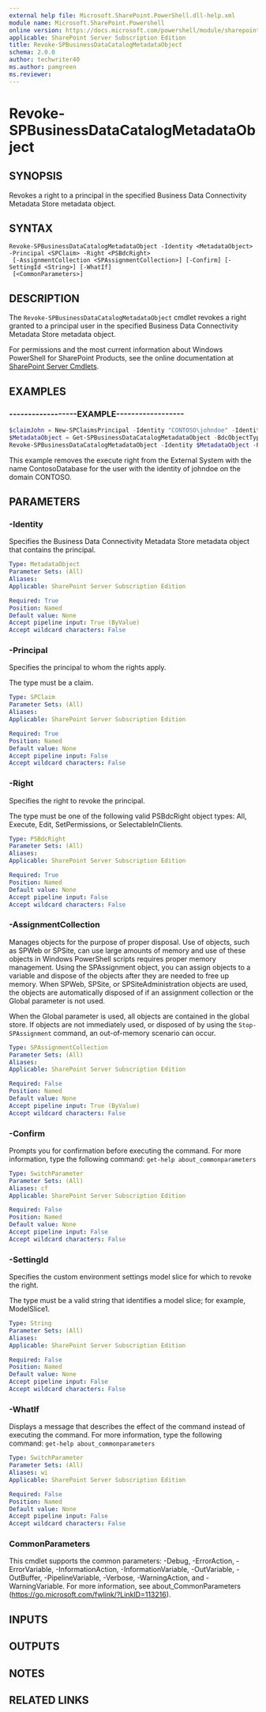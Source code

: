 ```yaml
---
external help file: Microsoft.SharePoint.PowerShell.dll-help.xml
module name: Microsoft.SharePoint.Powershell
online version: https://docs.microsoft.com/powershell/module/sharepoint-server/revoke-spbusinessdatacatalogmetadataobject
applicable: SharePoint Server Subscription Edition
title: Revoke-SPBusinessDataCatalogMetadataObject
schema: 2.0.0
author: techwriter40
ms.author: pamgreen
ms.reviewer: 
---
```


# Revoke-SPBusinessDataCatalogMetadataObject

## SYNOPSIS
Revokes a right to a principal in the specified Business Data Connectivity Metadata Store metadata object.


## SYNTAX

```
Revoke-SPBusinessDataCatalogMetadataObject -Identity <MetadataObject> -Principal <SPClaim> -Right <PSBdcRight>
 [-AssignmentCollection <SPAssignmentCollection>] [-Confirm] [-SettingId <String>] [-WhatIf]
 [<CommonParameters>]
```

## DESCRIPTION
The `Revoke-SPBusinessDataCatalogMetadataObject` cmdlet revokes a right granted to a principal user in the specified Business Data Connectivity Metadata Store metadata object.

For permissions and the most current information about Windows PowerShell for SharePoint Products, see the online documentation at [SharePoint Server Cmdlets](https://docs.microsoft.com/powershell/sharepoint/sharepoint-server/sharepoint-server-cmdlets).


## EXAMPLES

### ------------------EXAMPLE------------------
```powershell
$claimJohn = New-SPClaimsPrincipal -Identity "CONTOSO\johndoe" -IdentityType WindowsSamAccountName
$MetadataObject = Get-SPBusinessDataCatalogMetadataObject -BdcObjectType "LobSystem" -ServiceContext http://contoso -Name "ContosoDatabase"
Revoke-SPBusinessDataCatalogMetadataObject -Identity $MetadataObject -Principal $claimJohn -Right "Execute"
```

This example removes the execute right from the External System with the name ContosoDatabase for the user with the identity of johndoe on the domain CONTOSO.


## PARAMETERS

### -Identity
Specifies the Business Data Connectivity Metadata Store metadata object that contains the principal.

```yaml
Type: MetadataObject
Parameter Sets: (All)
Aliases: 
Applicable: SharePoint Server Subscription Edition

Required: True
Position: Named
Default value: None
Accept pipeline input: True (ByValue)
Accept wildcard characters: False
```

### -Principal
Specifies the principal to whom the rights apply.

The type must be a claim.

```yaml
Type: SPClaim
Parameter Sets: (All)
Aliases: 
Applicable: SharePoint Server Subscription Edition

Required: True
Position: Named
Default value: None
Accept pipeline input: False
Accept wildcard characters: False
```

### -Right
Specifies the right to revoke the principal.

The type must be one of the following valid PSBdcRight object types: All, Execute, Edit, SetPermissions, or SelectableInClients.

```yaml
Type: PSBdcRight
Parameter Sets: (All)
Aliases: 
Applicable: SharePoint Server Subscription Edition

Required: True
Position: Named
Default value: None
Accept pipeline input: False
Accept wildcard characters: False
```

### -AssignmentCollection
Manages objects for the purpose of proper disposal.
Use of objects, such as SPWeb or SPSite, can use large amounts of memory and use of these objects in Windows PowerShell scripts requires proper memory management.
Using the SPAssignment object, you can assign objects to a variable and dispose of the objects after they are needed to free up memory.
When SPWeb, SPSite, or SPSiteAdministration objects are used, the objects are automatically disposed of if an assignment collection or the Global parameter is not used.

When the Global parameter is used, all objects are contained in the global store.
If objects are not immediately used, or disposed of by using the `Stop-SPAssignment` command, an out-of-memory scenario can occur.

```yaml
Type: SPAssignmentCollection
Parameter Sets: (All)
Aliases: 
Applicable: SharePoint Server Subscription Edition

Required: False
Position: Named
Default value: None
Accept pipeline input: True (ByValue)
Accept wildcard characters: False
```

### -Confirm
Prompts you for confirmation before executing the command.
For more information, type the following command: `get-help about_commonparameters`

```yaml
Type: SwitchParameter
Parameter Sets: (All)
Aliases: cf
Applicable: SharePoint Server Subscription Edition

Required: False
Position: Named
Default value: None
Accept pipeline input: False
Accept wildcard characters: False
```

### -SettingId
Specifies the custom environment settings model slice for which to revoke the right.

The type must be a valid string that identifies a model slice; for example, ModelSlice1.

```yaml
Type: String
Parameter Sets: (All)
Aliases: 
Applicable: SharePoint Server Subscription Edition

Required: False
Position: Named
Default value: None
Accept pipeline input: False
Accept wildcard characters: False
```

### -WhatIf
Displays a message that describes the effect of the command instead of executing the command.
For more information, type the following command: `get-help about_commonparameters`

```yaml
Type: SwitchParameter
Parameter Sets: (All)
Aliases: wi
Applicable: SharePoint Server Subscription Edition

Required: False
Position: Named
Default value: None
Accept pipeline input: False
Accept wildcard characters: False
```

### CommonParameters
This cmdlet supports the common parameters: -Debug, -ErrorAction, -ErrorVariable, -InformationAction, -InformationVariable, -OutVariable, -OutBuffer, -PipelineVariable, -Verbose, -WarningAction, and -WarningVariable. For more information, see about_CommonParameters (https://go.microsoft.com/fwlink/?LinkID=113216).

## INPUTS

## OUTPUTS

## NOTES

## RELATED LINKS
